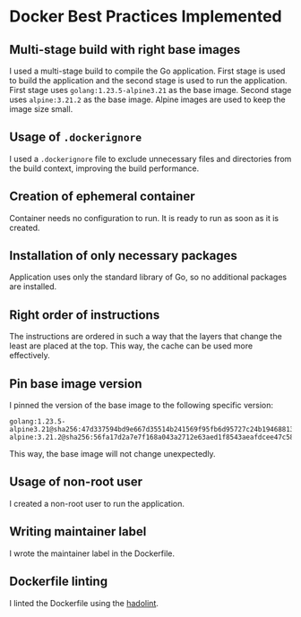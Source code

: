 # Docker Best Practices Implemented

## Multi-stage build with right base images

I used a multi-stage build to compile the Go application.
First stage is used to build the application and
the second stage is used to run the application.
First stage uses `golang:1.23.5-alpine3.21` as the base image.
Second stage uses `alpine:3.21.2` as the base image.
Alpine images are used to keep the image size small.

## Usage of `.dockerignore`

I used a `.dockerignore` file to exclude unnecessary files and directories
from the build context, improving the build performance.

## Creation of ephemeral container

Container needs no configuration to run. It is ready to run as soon as it is created.

## Installation of only necessary packages

Application uses only the standard library of Go, so no additional packages are installed.

## Right order of instructions

The instructions are ordered in such a way that
the layers that change the least are placed at the top.
This way, the cache can be used more effectively.

## Pin base image version

I pinned the version of the base image to the following specific version:

```
golang:1.23.5-alpine3.21@sha256:47d337594bd9e667d35514b241569f95fb6d95727c24b19468813d596d5ae596
alpine:3.21.2@sha256:56fa17d2a7e7f168a043a2712e63aed1f8543aeafdcee47c58dcffe38ed51099
```

This way, the base image will not change unexpectedly.

## Usage of non-root user

I created a non-root user to run the application.

## Writing maintainer label

I wrote the maintainer label in the Dockerfile.

## Dockerfile linting

I linted the Dockerfile using the [hadolint](https://hadolint.github.io/hadolint/).
